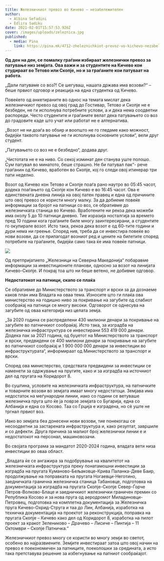 ```yaml
---
title: Железничкиот превоз во Кичево – незабележителен
author:
  - Albina Sefadini
  - Edlira Sadiku
date: 2021-02-01T15:57:53.926Z
cover: /images/uploads/zeleznica.jpg
published:
  - media: Pina
    link: https://pina.mk/4712-zheleznichkiot-prevoz-vo-kichevo-nezabelezhitelen/
---
```

**Од ден на ден, се помалку граѓани избираат железнички превоз за патување низ земјата. Ова важи и за студентите на Кичево кои студираат во Тетово или Скопје, но и за граѓаните кои патуваат на работа.**

„Дали патуваме со воз?! Се шегуваш, нашата држава има возови?“ – беше првиот одговор и реакција на една студентка од Кичево.

Повеќето од анкетираните во однос на темата мислат дека железничкиот превоз од овој град до Гостивар, Тетово и Скопје не е безбеден, не ги исполнува потребните услови, а и дека нема соодветни распореди. Често студентите и граѓаните велат дека патувањето со воз до градовите каде што учат или работат не е алтернатива.

„Возот не ни доаѓа во обѕир и воопшто не го гледаме како можност, бидејќи таквото патување не ги исполнува основните услови“, вели друг студент.

„Патувањето со воз не е безбедно“, додава друг.

„Чистотата не е на ниво. Со секој изминат ден станува уште полошо. Сум патувал во минатото, беше страшно. Не би патувал пак“- рече граѓанин од Кичево, вработен во Скопје, кој го следи овој итинерар три пати неделно.

Возот од Кичево кон Тетово и Скопје поаѓа рано наутро во 05:45 часот, додека поаѓањето од Скопје кон Кичево е во 16:45 часот. Ова е единствената дневна линија на овој патен правец и една од причините што овој превоз се користи многу малку. За да добиеме повеќе информации за бројот на патници со воз, се обративме до железничката станица во Кичево. Вработените ни рекоа дека можеби има околу 5 до 10 патници дневно. Тие изразија носталгија за времето пред 10 години кога граѓаните биле многу заинтересирани, а студентите го окупирале возот. Исто така, рекоа дека возот е од 60-тите години и дури нема ни греење. Според нив, треба да се инвестира повеќе во нови возови, да се прилагодат возниот ред и цените на билетите според потребите на граѓаните, бидејќи само така ќе има повеќе патници.

![](/images/uploads/zeleznica-2-300x146.jpg)

Од претпријатието „Железници на Северна Македонија“ побаравме информации за инвестиционите планови, односно за возот на линијата Кичево-Скопје. И покрај тоа што ни беше ветено, не добивме одговор.

**Недостатокот на патници, скапо се плаќа**

Се обративме до Министерството за транспорт и врски за да дознаеме каков план има Владата на оваа тема. Износите што ги плаќа ова министерство на годишно ниво за покривање на загубите од слабиот сообраќај на патници се многу високи. Одговорот се однесува на загубите од оваа категорија низ целата земја.

„За 2020 година се распределени 430 милиони денари за покривање на загубите во патничкиот сообраќај. Исто така, за изградба на железничка инфраструктура се инвестирани 553 419 000 денари. Додека пак за 2021 година, од буџетот на Министерството за транспорт и врски, предвидени се 400 милиони денари за покривање на загубите во патничкиот сообраќај и 1 900 000 000 денари за инвестиции во инфраструктурата“, информираат од Министерството за транспорт и врски.

Според ова министерство, средствата предвидени за инвестиции се наменети за одржување на пругите, како и за изградба на источниот дел од пругата на Коридорот 8.

Во суштина, условите на железничката инфраструктура, на патничките и товарните возови во земјата имаат многу недостатоци. Земјава има недостаток на меѓународни линии, иако со години се ветуваше железничка пруга што ќе ја поврзе земјата со Бугарија, една со Албанија и една со Косово. Таа со Грција е изградена, но сè уште не тргнал првиот воз.

Иако во земјата беа донесени нови возови, тие понекогаш се несоодветни за застарената инфраструктура и, како резултат, завршиле и со дефекти. Друга причина за малиот број железнички линии е и недостатокот на персонал, машиновозачи.

Во својата програма за мандатот 2020-2024 година, владата вети низа инвестиции во оваа област.

„Владата ќе се ангажира за подобрување на квалитетот на железничката инфраструктура преку понатамошни инвестиции за изградба на пругата Куманово-Бељаковце-Крива Паланка-Деве Баир, продолжување на поправката на пругата Ногаевци-Неготино, заедничката гранична железничка станица Табановце, подготовка на документација за изградба на пругата Скопје-Скопје Север-Ѓорче Петров-Волково-Блаце и заедничкиот железнички граничен премин со Република Косово и за нова пруга од аеродромот Миладиновци-Петровец, подготовка на комплетна документација за Железничка пруга Кичево-Охрид-Струга и таа до Лин, Албанија, изработка на техничка документација на проектот за реконструкција, поправка на пругата Скопје – Кичево како дел од Коридорот 8, изработка на пилот проект за кракот Зелениково – Драчево – Лисиче – Пинтија – 11 Октомври – Скопје Патничка.“

Железничкиот превоз многу се користи во многу земји во светот, особено во најразвиените. Земјите инвестираат затоа што овој начин на превоз е поекономичен за патниците, поеколошки за средината, а исто така претставува решение за избегнување на патниот сообраќајот.